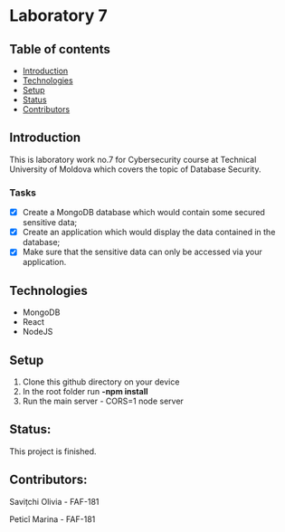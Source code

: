 # Laboratory 7 

## Table of contents
* [Introduction](#introduction)
* [Technologies](#technologies)
* [Setup](#setup)
* [Status](#status)
* [Contributors](#contributors)

## Introduction

This is laboratory work no.7 for Cybersecurity course at Technical University of Moldova which covers the topic of Database Security.

### Tasks
- [x] Create a MongoDB database which would contain some secured sensitive data;
- [x] Create an application which would display the data contained in the database;
- [x] Make sure that the sensitive data can only be accessed via your application.

## Technologies

* MongoDB
* React
* NodeJS

## Setup

1. Clone this github directory on your device
2. In the root folder run **-npm install**
3. Run the main server - CORS=1 node server

## Status:
This project is finished.

## Contributors:
Savițchi Olivia - FAF-181

Peticî Marina - FAF-181
